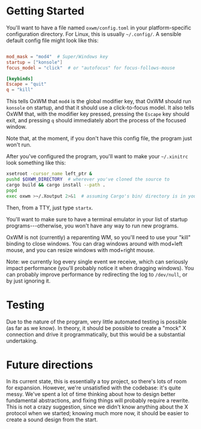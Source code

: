 # Getting Started

You'll want to have a file named `oxwm/config.toml` in your platform-specific
configuration directory. For Linux, this is usually `~/.config/`. A sensible
default config file might look like this:

```toml

mod_mask = "mod4"  # Super/Windows key
startup = ["konsole"]
focus_model = "click"  # or "autofocus" for focus-follows-mouse

[keybinds]
Escape = "quit"
q = "kill"
```

This tells OxWM that `mod4` is the global modifier key, that OxWM should run
`konsole` on startup, and that it should use a click-to-focus model. It also
tells OxWM that, with the modifier key pressed, pressing the `Escape` key should
exit, and pressing `q` should immediately abort the process of the focused
window.

Note that, at the moment, if you don't have this config file, the program just
won't run.

After you've configured the program, you'll want to make your `~/.xinitrc` look
something like this:

```sh
xsetroot -cursor_name left_ptr &
pushd $OXWM_DIRECTORY  # wherever you've cloned the source to
cargo build && cargo install --path .
popd
exec oxwm >~/.Xoutput 2>&1  # assuming Cargo's bin/ directory is in your $PATH
```

Then, from a TTY, just type `startx`.

You'll want to make sure to have a terminal emulator in your list of startup
programs---otherwise, you won't have any way to run new programs.

OxWM is not (currently) a reparenting WM, so you'll need to use your "kill"
binding to close windows. You can drag windows around with mod+left mouse, and
you can resize windows with mod+right mouse.

Note: we currently log every single event we receive, which can seriously impact
performance (you'll probably notice it when dragging windows). You can probably
improve performance by redirecting the log to `/dev/null`, or by just ignoring
it.

# Testing

Due to the nature of the program, very little automated testing is possible (as
far as we know). In theory, it should be possible to create a "mock" X
connection and drive it programmatically, but this would be a substantial
undertaking.

# Future directions

In its current state, this is essentially a toy project, so there's lots of room
for expansion. However, we're unsatisfied with the codebase: it's quite messy.
We've spent a lot of time thinking about how to design better fundamental
abstractions, and fixing things will probably require a rewrite. This is not a
crazy suggestion, since we didn't know anything about the X protocol when we
started; knowing much more now, it should be easier to create a sound design
from the start.
